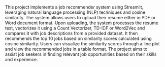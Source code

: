 This project implements a job recommender system using Streamlit, leveraging natural language processing (NLP) techniques and cosine similarity. The system allows users to upload their resume either in PDF or Word document format. Upon uploading, the system processes the resume text, vectorizes it using a Count Vectorizer, TD-IDF or Word2Vec and compares it with job descriptions from a provided dataset. It then recommends the top 10 jobs based on similarity scores calculated using cosine similarity. Users can visualize the similarity scores through a line plot and view the recommended jobs in a table format. The project aims to assist job seekers in finding relevant job opportunities based on their skills and experience.
